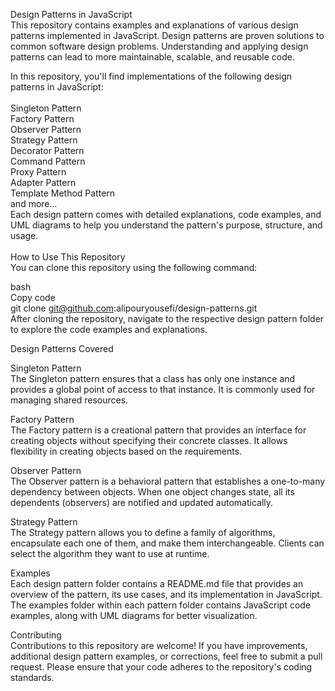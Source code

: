 Design Patterns in JavaScript<br/>
This repository contains examples and explanations of various design patterns implemented in JavaScript. Design patterns are proven solutions to common software design problems. Understanding and applying design patterns can lead to more maintainable, scalable, and reusable code.<br/>

In this repository, you'll find implementations of the following design patterns in JavaScript:<br/>
<br/>
Singleton Pattern<br/>
Factory Pattern<br/>
Observer Pattern<br/>
Strategy Pattern<br/>
Decorator Pattern<br/>
Command Pattern<br/>
Proxy Pattern<br/>
Adapter Pattern<br/>
Template Method Pattern<br/>
and more...<br/>
Each design pattern comes with detailed explanations, code examples, and UML diagrams to help you understand the pattern's purpose, structure, and usage.<br/>
<br/>
How to Use This Repository<br/>
You can clone this repository using the following command:<br/>

bash<br/>
Copy code<br/>
git clone git@github.com:alipouryousefi/design-patterns.git<br/>
After cloning the repository, navigate to the respective design pattern folder to explore the code examples and explanations.<br/>

Design Patterns Covered<br/>

Singleton Pattern<br/>
The Singleton pattern ensures that a class has only one instance and provides a global point of access to that instance. It is commonly used for managing shared resources.

Factory Pattern<br/>
The Factory pattern is a creational pattern that provides an interface for creating objects without specifying their concrete classes. It allows flexibility in creating objects based on the requirements.<br/>

Observer Pattern<br/>
The Observer pattern is a behavioral pattern that establishes a one-to-many dependency between objects. When one object changes state, all its dependents (observers) are notified and updated automatically.<br/>

Strategy Pattern<br/>
The Strategy pattern allows you to define a family of algorithms, encapsulate each one of them, and make them interchangeable. Clients can select the algorithm they want to use at runtime.<br/>



Examples<br/>
Each design pattern folder contains a README.md file that provides an overview of the pattern, its use cases, and its implementation in JavaScript. The examples folder within each pattern folder contains JavaScript code examples, along with UML diagrams for better visualization.<br/>

Contributing<br/>
Contributions to this repository are welcome! If you have improvements, additional design pattern examples, or corrections, feel free to submit a pull request. Please ensure that your code adheres to the repository's coding standards.<br/>

